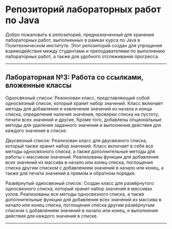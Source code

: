 # Репозиторий лабораторных работ по Java
Добро пожаловать в репозиторий, предназначенный для хранения лабораторных работ, выполненных в рамках курса по Java в Политехническом институте. 
Этот репозиторий создан для упрощения взаимодействия между студентами и преподавателями по выполнению лабораторных работ, а также для удобного отслеживания прогресса.

_____________________________________________________

## Лабораторная №3: Работа со ссылками, вложенные классы

Односвязный список:
Реализован класс, представляющий собой односвязный список, который хранит набор значений. Класс включает методы для добавления и извлечения значений из начала и конца списка, 
определения наличия значения, проверки списка на пустоту, печати всех значений и другие. Кроме того, добавлены опциональные методы для удаления заданного значения и выполнения действия для каждого значения в списке.

Двусвязный список:
Реализован класс для двусвязного списка, который также хранит набор значений. Класс включает в себя все методы односвязного списка, 
а также дополнительные методы для работы с массивом значений. Реализованы функции для добавления всех значений из массива в начало или конец списка,
поглощения списка другим списком с добавлением значений в начало или конец, а также для печати значений в прямом и обратном порядке.

Развёрнутый односвязный список:
Создан класс для развёрнутого односвязного списка, который хранит набор значений в массивах узлов. Реализованы все методы односвязного списка, 
а также дополнительные функции для добавления всех значений из массива в начало или конец списка, поглощения списка другим развёрнутым списком с добавлением значений в начало или конец, 
и выполнения действия для каждого значения в списке.

____________________________________________________
